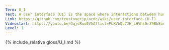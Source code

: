 ```yaml
---
Term: U_I
Text: A user interface (UI) is the space where interactions between humans and machines occur.
Link: https://github.com/trustoverip/acdc/wiki/user-interface-(U-I)
Videostart: https://youtu.be/GqjsRuu0V5A?list=PLXVbQu7JH_LHVhs0rZ9Bb8ocyKlPljkaG&t=02m16s
Level: 1
---
```


{% include_relative gloss/U_I.md %}
